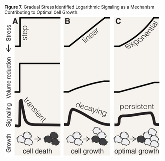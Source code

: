 **Figure 7.** Gradual Stress Identified Logarithmic Signaling as a Mechanism Contributing to Optimal Cell Growth.
![Figure 7](Jashnsaz_et_al_Figure07_v02-01.jpg)
